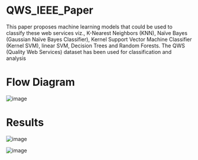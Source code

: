 # QWS_IEEE_Paper

This 
paper proposes machine learning models that could be used 
to classify these web services viz., K-Nearest Neighbors 
(KNN), Naïve Bayes (Gaussian Naïve Bayes Classifier), 
Kernel Support Vector Machine Classifier (Kernel SVM), 
linear SVM, Decision Trees and Random Forests. The QWS 
(Quality Web Services) dataset has been used for 
classification and analysis

# Flow Diagram

![image](https://user-images.githubusercontent.com/55135185/159250707-a851934e-f40a-4906-b0bd-bd67d0db1498.png)

# Results

![image](https://user-images.githubusercontent.com/55135185/159251132-79f42c36-7d86-47a6-a45e-afa4dbb7ac5d.png)

![image](https://user-images.githubusercontent.com/55135185/159251290-23343457-4a9a-40b2-8095-8399cd21b5e2.png)
